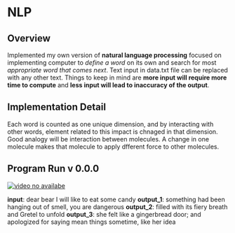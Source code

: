 # NLP
## Overview
Implemented my own version of **natural language processing** focused on implementing computer to _define a word_ on its own and search for most _appropriate word that comes next_. Text input in data.txt file can be replaced with any other text. Things to keep in mind are __more input will require more time to compute__ and __less input will lead to inaccuracy of the output__.
## Implementation Detail
Each word is counted as one unique dimension, and by interacting with other words, element related to this impact is chnaged in that dimension. Good analogy will be interaction between molecules. A change in one molecule makes that molecule to apply dfferent force to other molecules.


## Program Run v 0.0.0
[![video no availabe](https://img.youtube.com/vi/a3yN6CcRDr8/0.jpg)](https://youtu.be/a3yN6CcRDr8)


**input**: dear bear I will like to eat some candy
**output_1**: something had been hanging out of smell, you are dangerous
**output_2**: filled with its fiery breath and Gretel to unfold
**output_3**: she felt like a gingerbread door; and apologized for saying mean things sometime, like her idea
